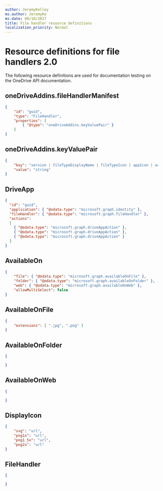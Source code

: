```yaml
---
author: JeremyKelley
ms.author: JeremyKe
ms.date: 09/10/2017
title: File handler resource definitions
localization_priority: Normal
---
```

# Resource definitions for file handlers 2.0

The following resource definitions are used for documentation testing on the OneDrive API documentation.


## oneDriveAddins.fileHandlerManifest

<!-- { "blockType": "resource", "@type": "oneDriveAddins.fileHandlerManifest" } -->

```json
{
    "id": "guid",
    "type": "FileHandler",
    "properties": [
        { "@type": "oneDriveAddins.keyValuePair" }
    ]
}
```

## oneDriveAddins.keyValuePair

<!-- { "blockType": "resource", "@type": "oneDriveAddins.keyValuePair" } -->

```json
{
    "key": "version | fileTypeDisplayName | fileTypeIcon | appIcon | actions",
    "value": "string"
}
```

## DriveApp

<!-- { "blockType": "resource", 
       "@odata.type": "microsoft.graph.driveApp",
       "keyProperty": "id" } -->

```json
{
  "id": "guid",
  "application": { "@odata.type": "microsoft.graph.identity" },
  "fileHandler": { "@odata.type": "microsoft.graph.fileHandler" },
  "actions":
  [
    { "@odata.type": "microsoft.graph.driveAppAction" },
    { "@odata.type": "microsoft.graph.driveAppAction" },
    { "@odata.type": "microsoft.graph.driveAppAction" }
  ]
}
```

## AvailableOn

<!-- { "blockType": "resource", "@odata.type": "microsoft.graph.availableOn" } -->

```json
{
    "file": { "@odata.type": "microsoft.graph.availableOnFile" },
    "folder": { "@odata.type": "microsoft.graph.availableOnFolder" },
    "web": { "@odata.type": "microsoft.graph.availableOnWeb" },
    "allowMultiSelect": false
}
```

## AvailableOnFile

<!-- { "blockType": "resource", "@odata.type": "microsoft.graph.availableOnFile",
       "optionalProperties": [ "
       parameters" ] } -->
```json
{
    "extensions": [ ".jpg", ".png" ]
}
```

## AvailableOnFolder

<!-- { "blockType": "resource", "@odata.type": "microsoft.graph.availableOnFolder" } -->

```json
{

}
```

## AvailableOnWeb

<!-- { "blockType": "resource", "@odata.type": "microsoft.graph.availableOnWeb" } -->

```json
{

}
```

## DisplayIcon

<!-- { "blockType": "resource", "@odata.type": "microsoft.graph.displayIcon" } -->

```json
{
    "svg": "url",
    "png1x": "url",
    "png1_5x": "url",
    "png2x": "url"
}
```

## FileHandler

<!-- { "blockType": "resource", "@odata.type": "microsoft.graph.fileHandler" } -->

```json
{

}
```

<!-- {
  "type": "#page.annotation",
  "suppressions": [
    "Warning: /docs/file-handlers/resources.md:
      Found potential enums in resource example that weren't defined in a table:(version,fileTypeDisplayName,fileTypeIcon,appIcon,actions) are in resource, but () are in table",
    "Warning: /docs/file-handlers/resources.md:
      Multiple resources found in file, but we only support one per file. 'oneDriveAddins.fileHandlerManifest,oneDriveAddins.keyValuePair,microsoft.graph.driveApp,microsoft.graph.availableOn,microsoft.graph.availableOnFile,microsoft.graph.availableOnFolder,microsoft.graph.availableOnWeb,microsoft.graph.displayIcon,microsoft.graph.fileHandler'. Skipping.",
    "Warning: fileHandlerManifest:
      Type fileHandlerManifest: Property properties has a different Type value than documentation (Collection(Edm.Object),Collection(oneDriveAddins.keyValuePair))."
  ]
} -->

